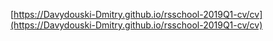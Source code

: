 [https://Davydouski-Dmitry.github.io/rsschool-2019Q1-cv/cv](https://Davydouski-Dmitry.github.io/rsschool-2019Q1-cv/cv)
